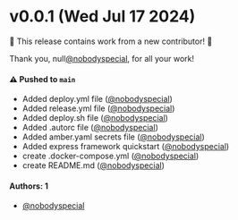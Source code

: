 # v0.0.1 (Wed Jul 17 2024)

:tada: This release contains work from a new contributor! :tada:

Thank you, null[@nobodyspecial](https://github.com/nobodyspecial), for all your work!

#### ⚠️ Pushed to `main`

- Added deploy.yml file ([@nobodyspecial](https://github.com/nobodyspecial))
- Added release.yml file ([@nobodyspecial](https://github.com/nobodyspecial))
- Added deploy.sh file ([@nobodyspecial](https://github.com/nobodyspecial))
- Added .autorc file ([@nobodyspecial](https://github.com/nobodyspecial))
- Added amber.yaml secrets file ([@nobodyspecial](https://github.com/nobodyspecial))
- Added express framework quickstart ([@nobodyspecial](https://github.com/nobodyspecial))
- create .docker-compose.yml ([@nobodyspecial](https://github.com/nobodyspecial))
- create README.md ([@nobodyspecial](https://github.com/nobodyspecial))

#### Authors: 1

- [@nobodyspecial](https://github.com/nobodyspecial)
